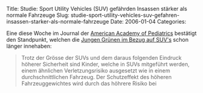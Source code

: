 Title: Studie: Sport Utility Vehicles (SUV) gefährden Insassen stärker als normale Fahrzeuge
Slug: studie-sport-utility-vehicles-suv-gefahren-insassen-starker-als-normale-fahrzeuge
Date: 2006-01-04
Categories:

Eine diese Woche im Journal der [American Academy of Pediatrics](http://www.aap.org/) bestätigt den Standpunkt, welchen die [Jungen Grünen im Bezug auf SUV's](http://www.4x4.jungegruene.ch/index_d.php?page=offroader) schon länger innehaben:

> Trotz der Grösse der SUVs und dem daraus folgenden Eindruck höherer Sicherheit sind Kinder, welche in SUVs mitgeführt werden, einem ähnlichen Verletzungsrisiko ausgesetzt wie in einem durchschnittlichen Fahrzeug. Der Schutzeffekt des höheren Fahrzeuggewichtes wird durch das höhrere Risiko bei

